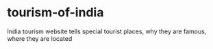 # tourism-of-india
India tourism website tells special tourist places, why they are famous, where they are located
